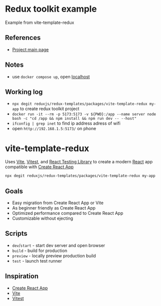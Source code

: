 
# Redux toolkit example
Example from vite-template-redux

## References
- [Project main page](https://github.com/IDriuk/playground)

## Notes
- use ```docker compose up```, open [localhost](http://localhost:3000/) 

## Working log
- ```npx degit reduxjs/redux-templates/packages/vite-template-redux my-app``` to create redux toolkit project
- ```docker run -it --rm -p 5173:5173 -v ${PWD}:/app --name server node bash -c "cd /app && npm install && npm run dev -- --host"```
- ```ifconfig | grep inet``` to find ip address adress of wifi
- open ```http://192.168.1.5:5173/``` on phone




# vite-template-redux

Uses [Vite](https://vitejs.dev/), [Vitest](https://vitest.dev/), and [React Testing Library](https://github.com/testing-library/react-testing-library) to create a modern [React](https://react.dev/) app compatible with [Create React App](https://create-react-app.dev/)

```sh
npx degit reduxjs/redux-templates/packages/vite-template-redux my-app
```

## Goals

- Easy migration from Create React App or Vite
- As beginner friendly as Create React App
- Optimized performance compared to Create React App
- Customizable without ejecting

## Scripts

- `dev`/`start` - start dev server and open browser
- `build` - build for production
- `preview` - locally preview production build
- `test` - launch test runner

## Inspiration

- [Create React App](https://github.com/facebook/create-react-app/tree/main/packages/cra-template)
- [Vite](https://github.com/vitejs/vite/tree/main/packages/create-vite/template-react)
- [Vitest](https://github.com/vitest-dev/vitest/tree/main/examples/react-testing-lib)
